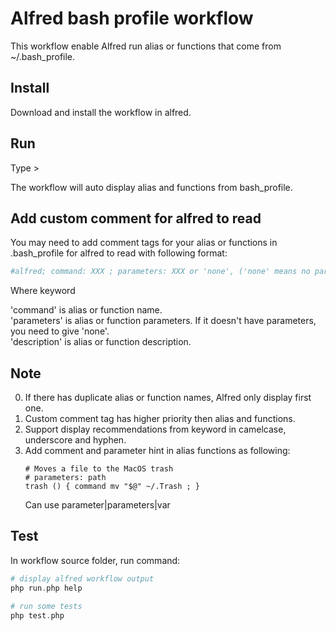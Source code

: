 # Alfred bash profile workflow
This workflow enable Alfred run alias or functions that come from ~/.bash_profile.

## Install
Download and install the workflow in alfred.

## Run
Type > 

The workflow will auto display alias and functions from bash_profile.

## Add custom comment for alfred to read
You may need to add comment tags for your alias or functions in .bash_profile for alfred to read with following format:

```bash
#alfred; command: XXX ; parameters: XXX or 'none', ('none' means no parameter); description: XXX
```
Where keyword

'command' is alias or function name.  
'parameters' is alias or function parameters. If it doesn't have parameters, you need to give 'none'.   
'description' is alias or function description.

## Note
0. If there has duplicate alias or function names, Alfred only display first one.
0. Custom comment tag has higher priority then alias and functions.
0. Support display recommendations from keyword in camelcase, underscore and hyphen.
0. Add comment and parameter hint in alias functions as following:
    ```
    # Moves a file to the MacOS trash
    # parameters: path
    trash () { command mv "$@" ~/.Trash ; }
    ```
    Can use parameter|parameters|var
## Test
In workflow source folder, run command: 
```php
# display alfred workflow output
php run.php help

# run some tests
php test.php 
```

